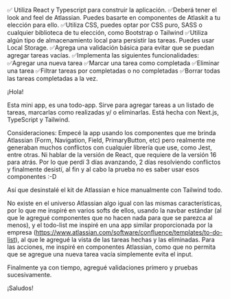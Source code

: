 
✅ Utiliza React y Typescript para construir la aplicación.
✅Deberá tener el look and feel de Atlassian. Puedes basarte en componentes de Atlaskit a tu elección para ello.
✅Utiliza CSS, puedes optar por CSS puro, SASS o cualquier biblioteca de tu elección, como Bootstrap o Tailwind
✅Utiliza algún tipo de almacenamiento local para persistir las tareas. Puedes usar Local Storage.
✅Agrega una validación básica para evitar que se puedan agregar tareas vacías.
✅Implementa las siguientes funcionalidades:
✅Agregar una nueva tarea
✅Marcar una tarea como completada
✅Eliminar una tarea
✅Filtrar tareas por completadas o no completadas
✅Borrar todas las tareas completadas a la vez.
 
¡Hola!

Esta mini app, es una todo-app. Sirve para agregar tareas a un listado de tareas, marcarlas como realizadas y/ o eliminarlas.
Está hecha con Next.js, TypeScript y Tailwind.

Consideraciones:
Empecé la app usando los componentes que me brinda Atlassian (Form, Navigation, Field, PrimaryButton, etc) pero realmente me generaban muchos conflictos con cualquier librería que use, como Jest, entre otras. Ni hablar de la versión de React, que requiere de la versión 16 para atrás. Por lo que perdí 3 días avanzando, 2 días resolviendo conflictos y finalmente desistí, al fin y al cabo la prueba no es saber usar esos componentes :-D 

Así que desinstalé el kit de Atlassian e hice manualmente con Tailwind todo.

No existe en el universo Atlassian algo igual con las mismas características, por lo que me inspiré en varios softs de ellos, usando la navbar estándar (al que le agregué componentes que no hacen nada para que se parezca al menos), y el todo-list me inspiré en una app similar proporcionada por la empresa (https://www.atlassian.com/software/confluence/templates/to-do-list), al que le agregué la vista de las tareas hechas y las eliminadas.
Para las acciones, me inspiré en componentes Atlassian, como que no permita que se agregue una nueva tarea vacía simplemente evita el input. 

Finalmente ya con tiempo, agregué validaciones primero y pruebas sucesivamente.

¡Saludos!